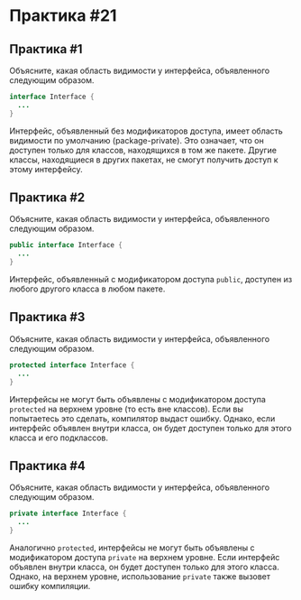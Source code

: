 # Практика #21


## Практика #1
Объясните, какая область видимости у интерфейса, объявленного следующим образом.
```java
interface Interface {
  ...
}
```
Интерфейс, объявленный без модификаторов доступа, имеет область видимости по умолчанию (package-private). Это означает, что он доступен только для классов, находящихся в том же пакете. Другие классы, находящиеся в других пакетах, не смогут получить доступ к этому интерфейсу.

## Практика #2
Объясните, какая область видимости у интерфейса, объявленного следующим образом.
```java
public interface Interface {
  ...
}
```
Интерфейс, объявленный с модификатором доступа `public`, доступен из любого другого класса в любом пакете. 

## Практика #3
Объясните, какая область видимости у интерфейса, объявленного следующим образом.
```java
protected interface Interface {
  ...
}
```
Интерфейсы не могут быть объявлены с модификатором доступа `protected` на верхнем уровне (то есть вне классов). Если вы попытаетесь это сделать, компилятор выдаст ошибку. Однако, если интерфейс объявлен внутри класса, он будет доступен только для этого класса и его подклассов.

## Практика #4
Объясните, какая область видимости у интерфейса, объявленного следующим образом.
```java
private interface Interface {
  ...
}
```
Аналогично `protected`, интерфейсы не могут быть объявлены с модификатором доступа `private` на верхнем уровне. Если интерфейс объявлен внутри класса, он будет доступен только для этого класса. Однако, на верхнем уровне, использование `private` также вызовет ошибку компиляции.

